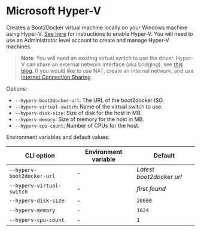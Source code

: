 <!--[metadata]>
+++
title = "Microsoft Hyper-V"
description = "Microsoft Hyper-V driver for machine"
keywords = ["machine, Microsoft Hyper-V, driver"]
[menu.main]
parent="smn_machine_drivers"
+++
<![end-metadata]-->

# Microsoft Hyper-V

Creates a Boot2Docker virtual machine locally on your Windows machine
using Hyper-V. [See here](http://windows.microsoft.com/en-us/windows-8/hyper-v-run-virtual-machines)
for instructions to enable Hyper-V. You will need to use an
Administrator level account to create and manage Hyper-V machines.

> **Note**: You will need an existing virtual switch to use the
> driver. Hyper-V can share an external network interface (aka
> bridging), see [this blog](http://blogs.technet.com/b/canitpro/archive/2014/03/11/step-by-step-enabling-hyper-v-for-use-on-windows-8-1.aspx).
> If you would like to use NAT, create an internal network, and use
> [Internet Connection
> Sharing](http://www.packet6.com/allowing-windows-8-1-hyper-v-vm-to-work-with-wifi/).

Options:

-   `--hyperv-boot2docker-url`: The URL of the boot2docker ISO.
-   `--hyperv-virtual-switch`: Name of the virtual switch to use.
-   `--hyperv-disk-size`: Size of disk for the host in MB.
-   `--hyperv-memory`: Size of memory for the host in MB.
-   `--hyperv-cpu-count`: Number of CPUs for the host.

Environment variables and default values:

| CLI option                      | Environment variable | Default                  |
| ------------------------------- | -------------------- | ------------------------ |
| `--hyperv-boot2docker-url`      | -                    | _Latest boot2docker url_ |
| `--hyperv-virtual-switch`       | -                    | _first found_            |
| `--hyperv-disk-size`            | -                    | `20000`                  |
| `--hyperv-memory`               | -                    | `1024`                   |
| `--hyperv-cpu-count`            | -                    | `1`                      |

